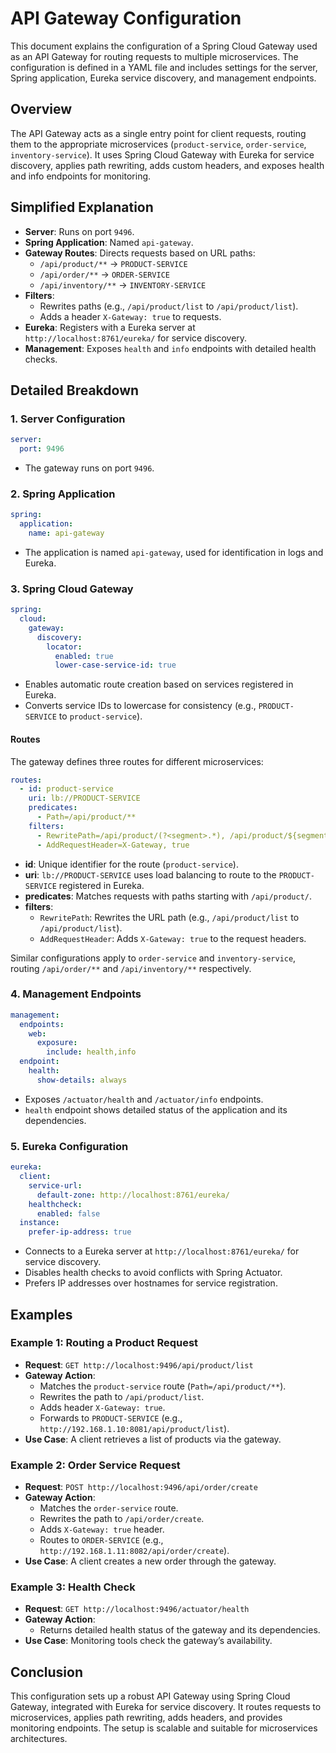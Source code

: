 # API Gateway Configuration

This document explains the configuration of a Spring Cloud Gateway used as an API Gateway for routing requests to multiple microservices. The configuration is defined in a YAML file and includes settings for the server, Spring application, Eureka service discovery, and management endpoints.

## Overview

The API Gateway acts as a single entry point for client requests, routing them to the appropriate microservices (`product-service`, `order-service`, `inventory-service`). It uses Spring Cloud Gateway with Eureka for service discovery, applies path rewriting, adds custom headers, and exposes health and info endpoints for monitoring.

## Simplified Explanation

- **Server**: Runs on port `9496`.
- **Spring Application**: Named `api-gateway`.
- **Gateway Routes**: Directs requests based on URL paths:
  - `/api/product/**` → `PRODUCT-SERVICE`
  - `/api/order/**` → `ORDER-SERVICE`
  - `/api/inventory/**` → `INVENTORY-SERVICE`
- **Filters**: 
  - Rewrites paths (e.g., `/api/product/list` to `/api/product/list`).
  - Adds a header `X-Gateway: true` to requests.
- **Eureka**: Registers with a Eureka server at `http://localhost:8761/eureka/` for service discovery.
- **Management**: Exposes `health` and `info` endpoints with detailed health checks.

## Detailed Breakdown

### 1. Server Configuration
```yaml
server:
  port: 9496
```
- The gateway runs on port `9496`.

### 2. Spring Application
```yaml
spring:
  application:
    name: api-gateway
```
- The application is named `api-gateway`, used for identification in logs and Eureka.

### 3. Spring Cloud Gateway
```yaml
spring:
  cloud:
    gateway:
      discovery:
        locator:
          enabled: true
          lower-case-service-id: true
```
- Enables automatic route creation based on services registered in Eureka.
- Converts service IDs to lowercase for consistency (e.g., `PRODUCT-SERVICE` to `product-service`).

#### Routes
The gateway defines three routes for different microservices:
```yaml
routes:
  - id: product-service
    uri: lb://PRODUCT-SERVICE
    predicates:
      - Path=/api/product/**
    filters:
      - RewritePath=/api/product/(?<segment>.*), /api/product/${segment}
      - AddRequestHeader=X-Gateway, true
```
- **id**: Unique identifier for the route (`product-service`).
- **uri**: `lb://PRODUCT-SERVICE` uses load balancing to route to the `PRODUCT-SERVICE` registered in Eureka.
- **predicates**: Matches requests with paths starting with `/api/product/`.
- **filters**:
  - `RewritePath`: Rewrites the URL path (e.g., `/api/product/list` to `/api/product/list`).
  - `AddRequestHeader`: Adds `X-Gateway: true` to the request headers.

Similar configurations apply to `order-service` and `inventory-service`, routing `/api/order/**` and `/api/inventory/**` respectively.

### 4. Management Endpoints
```yaml
management:
  endpoints:
    web:
      exposure:
        include: health,info
  endpoint:
    health:
      show-details: always
```
- Exposes `/actuator/health` and `/actuator/info` endpoints.
- `health` endpoint shows detailed status of the application and its dependencies.

### 5. Eureka Configuration
```yaml
eureka:
  client:
    service-url:
      default-zone: http://localhost:8761/eureka/
    healthcheck:
      enabled: false
  instance:
    prefer-ip-address: true
```
- Connects to a Eureka server at `http://localhost:8761/eureka/` for service discovery.
- Disables health checks to avoid conflicts with Spring Actuator.
- Prefers IP addresses over hostnames for service registration.

## Examples

### Example 1: Routing a Product Request
- **Request**: `GET http://localhost:9496/api/product/list`
- **Gateway Action**:
  - Matches the `product-service` route (`Path=/api/product/**`).
  - Rewrites the path to `/api/product/list`.
  - Adds header `X-Gateway: true`.
  - Forwards to `PRODUCT-SERVICE` (e.g., `http://192.168.1.10:8081/api/product/list`).
- **Use Case**: A client retrieves a list of products via the gateway.

### Example 2: Order Service Request
- **Request**: `POST http://localhost:9496/api/order/create`
- **Gateway Action**:
  - Matches the `order-service` route.
  - Rewrites the path to `/api/order/create`.
  - Adds `X-Gateway: true` header.
  - Routes to `ORDER-SERVICE` (e.g., `http://192.168.1.11:8082/api/order/create`).
- **Use Case**: A client creates a new order through the gateway.

### Example 3: Health Check
- **Request**: `GET http://localhost:9496/actuator/health`
- **Gateway Action**:
  - Returns detailed health status of the gateway and its dependencies.
- **Use Case**: Monitoring tools check the gateway’s availability.

## Conclusion
This configuration sets up a robust API Gateway using Spring Cloud Gateway, integrated with Eureka for service discovery. It routes requests to microservices, applies path rewriting, adds headers, and provides monitoring endpoints. The setup is scalable and suitable for microservices architectures.
<!-- 🖌 1️⃣ 2️⃣ 3️⃣ 4️⃣ 5️⃣ ➡ ⬅⬇↗☑🔴🟠🔵🟣🟣🟪🟦🟩 
💫💥🚀 
6️⃣7️⃣8️⃣9️⃣
❌💯❎✅⏩➖
-->